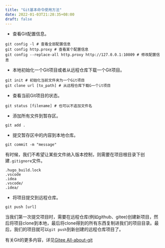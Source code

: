 ```yaml
---
title: "Git基本命令使用方法"
date: 2022-01-03T21:28:35+08:00
draft: false
---
```


<!--more-->

* 查看Git配置信息。

```shell
git config -l # 查看全部配置信息
git config http.proxy # 查看某个配置信息
git config --replace-all http.proxy http://127.0.0.1:10809 # 修改配置信息
```

* 本地初始化一个Git项目或者从远程仓库下载一个Git项目。

```shell
git init # 初始化当前文件夹为一个Git项目
git clone url [to_path] # 从远程仓库下载G一个it项目
```

* 查看当前Git项目的状态。

```shell
git status [filename] # 也可以不追加文件名
```

* 添加所有文件到暂存区。

```shell
git add .
```

* 提交暂存区中的内容到本地仓库。

```shell
git commit -m "message"
```

有时候，我们不希望让某些文件纳入版本控制，则需要在项目根目录下创建`.gitignore`文件。

```
.hugo_build.lock
.vscode
.idea
.vscode/
.idea/
```

* 将项目提交到远程仓库。

```shell
git push [url]
```

当我们第一次提交项目时，需要在远程仓库(例如github、gitee)创建新项目，然后将项目clone到本地，最后将clone得到的所有东西复制进我们的项目目录。最后，我们的项目就可以`git push`到新创建的远程仓库项目了。

有关Git的更多内容，详见[Gitee All-about-git](https://gitee.com/all-about-git)
